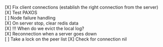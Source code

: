 [X]  Fix client connections (establish the right connection from the server)  
[X]  Test PAXOS  
[ ]  Node failure handling  
[X]  On server stop, clear redis data  
[X]  !!! When do we evict the local log?  
[X]  Reconnection when a server goes down  
[ ] Take a lock on the peer list
[X] Check for connection nil
